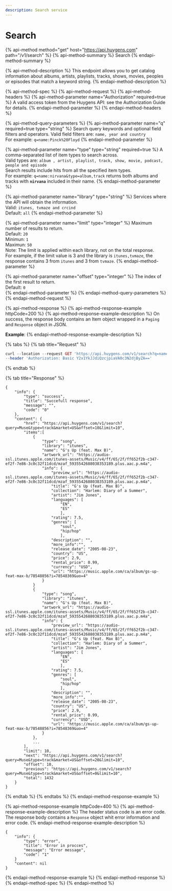 ```yaml
---
description: Search service
---
```


# Search

{% api-method method="get" host="https://api.huygens.com" path="/v1/search" %}
{% api-method-summary %}
Search
{% endapi-method-summary %}

{% api-method-description %}
This endpoint allows you to get catalog information about albums, artists, playlists, tracks, shows, movies, peoples or episodes that match a keyword string.
{% endapi-method-description %}

{% api-method-spec %}
{% api-method-request %}
{% api-method-headers %}
{% api-method-parameter name="Authorization" required=true %}
A valid access token from the Huygens API: see the Authorization Guide for details.
{% endapi-method-parameter %}
{% endapi-method-headers %}

{% api-method-query-parameters %}
{% api-method-parameter name="q" required=true type="string" %}
Search query keywords and optional field filters and operators. Valid field filters are: `name, year and country`   
For example: `q=name:Pinck%20Floyd`
{% endapi-method-parameter %}

{% api-method-parameter name="type" type="string" required=true %}
A comma-separated list of item types to search across.  
Valid types are: `album , artist, playlist, track, show, movie, podcast, people and episode`  
Search results include hits from all the specified item types.  
For example: `q=name:nirvana&type=album,track` returns both albums and tracks with **`nirvana`** included in their name.
{% endapi-method-parameter %}

{% api-method-parameter name="library" type="string" %}
Services where the API will obtain the information.  
Valid: `itunes, tvmaze and crcind`  
Default: `all`
{% endapi-method-parameter %}

{% api-method-parameter name="limit" type="integer" %}
Maximum number of results to return.  
Default: `20`  
Minimun: `1`  
Maximun: `50`  
Note: The limit is applied within each library, not on the total response.  
For example, if the limit value is 3 and the library is `itunes,tvmaze`, the response contains 3 from `itunes` and 3 from `tvmaze`.
{% endapi-method-parameter %}

{% api-method-parameter name="offset" type="integer" %}
The index of the first result to return.  
Default: `0`  
{% endapi-method-parameter %}
{% endapi-method-query-parameters %}
{% endapi-method-request %}

{% api-method-response %}
{% api-method-response-example httpCode=200 %}
{% api-method-response-example-description %}
On success, the response body contains an Item object wrapped in a `Paging` and `Response` object in JSON.  
  
**Example**:
{% endapi-method-response-example-description %}

{% tabs %}
{% tab title="Request" %}
```php
curl --location --request GET 'https://api.huygens.com/v1/search?q=name:Pink%20Floyd&type=artist,song&limit=3' \
--header 'Authorization: Basic Y2x1YkJJdiQzcjpiaVA0c3N2djByZA=='
```
{% endtab %}

{% tab title="Response" %}
```http
{
    "info": {
        "type": "success",
        "title": "Succefull response",
        "message": "",
        "code": "0"
    },
    "content": {
        "href": "https://api.huygens.com/v1/search?query=Muse&type=track&market=US&offset=10&limit=10",
        "items":[
            {
                "type": "song",
                "library": "itunes",
                "name": "G's Up (feat. Max B)",
                "artwork_url": "https://audio-ssl.itunes.apple.com/itunes-assets/Music/v4/ff/65/2f/ff652f2b-c347-ef2f-7e86-3c0c32f11dcd/mzaf_5935542688038353189.plus.aac.p.m4a",
                "info": {
                    "preview_url": "https://audio-ssl.itunes.apple.com/itunes-assets/Music/v4/ff/65/2f/ff652f2b-c347-ef2f-7e86-3c0c32f11dcd/mzaf_5935542688038353189.plus.aac.p.m4a",
                    "title": "G's Up (feat. Max B)",
                    "collection": "Harlem: Diary of a Summer",
                    "artist": "Jim Jones",
                    "languages": [
                        "EN",
                        "ES"
                        ],
                    "rating": 7.5,
                    "genres": [
                        "soul", 
                        "hip/hop"
                        ],
                    "description": "",
                    "more_info":"",
                    "release_date": "2005-08-23",
                    "country": "US",
                    "price": 2.9,
                    "rental_price": 0.99,
                    "currency": "USD",
                    "url": "https://music.apple.com/ca/album/gs-up-feat-max-b/78548856?i=78548369&uo=4"
                }
            }
            {
                "type": "song",
                "library": "itunes",
                "name": "G's Up (feat. Max B)",
                "artwork_url": "https://audio-ssl.itunes.apple.com/itunes-assets/Music/v4/ff/65/2f/ff652f2b-c347-ef2f-7e86-3c0c32f11dcd/mzaf_5935542688038353189.plus.aac.p.m4a",
                "info": {
                    "preview_url": "https://audio-ssl.itunes.apple.com/itunes-assets/Music/v4/ff/65/2f/ff652f2b-c347-ef2f-7e86-3c0c32f11dcd/mzaf_5935542688038353189.plus.aac.p.m4a",
                    "title": "G's Up (feat. Max B)",
                    "collection": "Harlem: Diary of a Summer",
                    "artist": "Jim Jones",
                    "languages": [
                        "EN",
                        "ES"
                        ],
                    "rating": 7.5,
                    "genres": [
                        "soul", 
                        "hip/hop"
                        ],
                    "description": "",
                    "more_info":"",
                    "release_date": "2005-08-23",
                    "country": "US",
                    "price": 2.9,
                    "rental_price": 0.99,
                    "currency": "USD",
                    "url": "https://music.apple.com/ca/album/gs-up-feat-max-b/78548856?i=78548369&uo=4"
                }
            },
            ...
        ],
        "limit": 10,
        "next": "https://api.huygens.com/v1/search?query=Muse&type=track&market=US&offset=20&limit=10",
        "offset": 10,
        "previous": "https://api.huygens.com/v1/search?query=Muse&type=track&market=US&offset=0&limit=10",
        "total": 1432
    }
}

```
{% endtab %}
{% endtabs %}
{% endapi-method-response-example %}

{% api-method-response-example httpCode=400 %}
{% api-method-response-example-description %}
The header status code is an error code.  
The response body contains a `Response` object whit error information and error code.
{% endapi-method-response-example-description %}

```
{
    "info": {
        "type": "error",
        "title": "Error in procces",
        "message": "Error message",
        "code": "1"
    }
    "content": nil
}
```
{% endapi-method-response-example %}
{% endapi-method-response %}
{% endapi-method-spec %}
{% endapi-method %}



